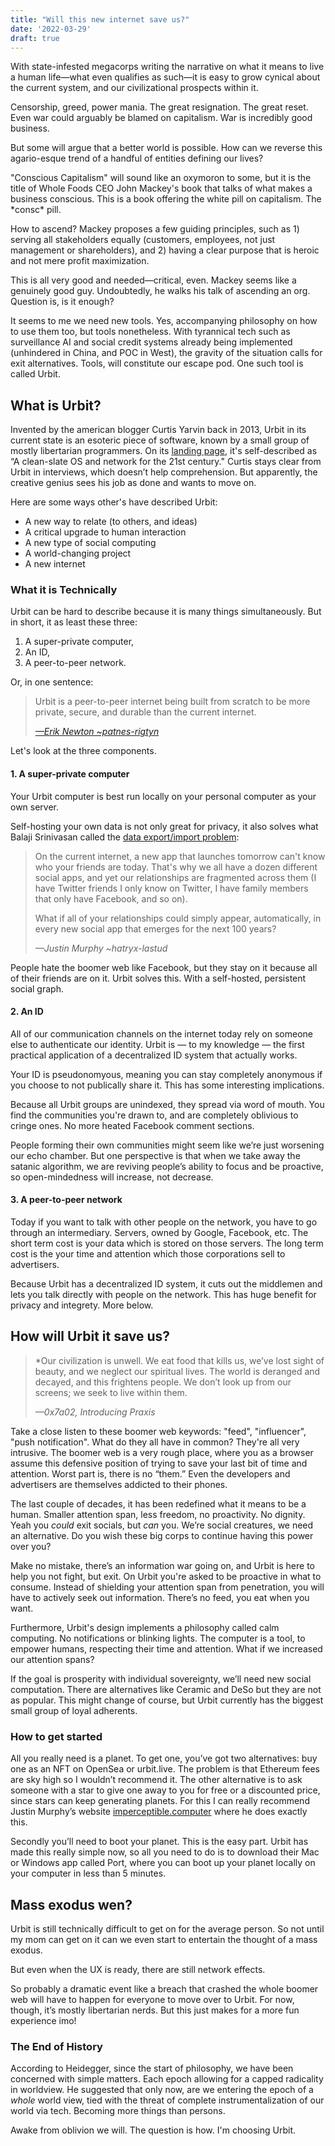 ```yaml
---
title: "Will this new internet save us?"
date: '2022-03-29'
draft: true
---
```


With state-infested megacorps writing the narrative on what it means to live a human life—what even qualifies as such—it is easy to grow cynical about the current system, and our civilizational prospects within it.

Censorship, greed, power mania. The great resignation. The great reset. Even war could arguably be blamed on capitalism. War is incredibly good business.

But some will argue that a better world is possible. How can we reverse this agario-esque trend of a handful of entities defining our lives? 

"Conscious Capitalism" will sound like an oxymoron to some, but it is the title of Whole Foods CEO John Mackey's book that talks of what makes a business conscious. This is a book offering the white pill on capitalism. The \*consc\* pill.

How to ascend? Mackey proposes a few guiding principles, such as 1) serving all stakeholders equally (customers, employees, not just management or shareholders), and 2) having a clear purpose that is heroic and not mere profit maximization.

This is all very good and needed—critical, even. Mackey seems like a genuinely good guy. Undoubtedly, he walks his talk of ascending an org. Question is, is it enough?

It seems to me we need new tools. Yes, accompanying philosophy on how to use them too, but tools nonetheless. With tyrannical tech such as surveillance AI and social credit systems already being implemented (unhindered in China, and POC in West), the gravity of the situation calls for exit alternatives. Tools, will constitute our escape pod. One such tool is called Urbit.

## What is Urbit?

Invented by the american blogger Curtis Yarvin back in 2013, Urbit in its current state is an esoteric piece of software, known by a small group of mostly libertarian programmers. On its [landing page](https://urbit.org/), it's self-described as “A clean-slate OS and network for the 21st century." Curtis stays clear from Urbit in interviews, which doesn’t help comprehension. But apparently, the creative genius sees his job as done and wants to move on.

Here are some ways other's have described Urbit:

- A new way to relate (to others, and ideas)
- A critical upgrade to human interaction
- A new type of social computing
- A world-changing project
- A new internet

### What it is Technically

Urbit can be hard to describe because it is many things simultaneously. But in short, it as least these three:

1. A super-private computer,
2. An ID,
3. A peer-to-peer network.

Or, in one sentence:

> Urbit is a peer-to-peer internet being built from scratch to be more private, secure, and durable than the current internet.
>
> <cite><a href="https://urbit.org/blog/urbit-for-normies">—Erik Newton ~patnes-rigtyn</a></cite>

Let's look at the three components.

#### 1. A super-private computer

Your Urbit computer is best run locally on your personal computer as your own server.

Self-hosting your own data is not only great for privacy, it also solves what Balaji Srinivasan called the [data export/import problem](https://balajis.com/yes-you-may-need-a-blockchain/):

> On the current internet, a new app that launches tomorrow can't know who your friends are today. That's why we all have a dozen different social apps, and yet our relationships are fragmented across them (I have Twitter friends I only know on Twitter, I have family members that only have Facebook, and so on).
>
> What if all of your relationships could simply appear, automatically, in every new social app that emerges for the next 100 years?
>
> <cite>—Justin Murphy ~hatryx-lastud</cite>

People hate the boomer web like Facebook, but they stay on it because all of their friends are on it. Urbit solves this. With a self-hosted, persistent social graph.

#### 2. An ID

All of our communication channels on the internet today rely on someone else to authenticate our identity. Urbit is — to my knowledge — the first practical application of a decentralized ID system that actually works.

Your ID is pseudonomyous, meaning you can stay completely anonymous if you choose to not publically share it. This has some interesting implications.

Because all Urbit groups are unindexed, they spread via word of mouth. You find the communities you're drawn to, and are completely oblivious to cringe ones. No more heated Facebook comment sections.

People forming their own communities might seem like we’re just worsening our echo chamber. But one perspective is that when we take away the satanic algorithm, we are reviving people’s ability to focus and be proactive, so open-mindedness will increase, not decrease.

#### 3. A peer-to-peer network

Today if you want to talk with other people on the network, you have to go through an intermediary. Servers, owned by Google, Facebook, etc. The short term cost is your data which is stored on those servers. The long term cost is the your time and attention which those corporations sell to advertisers.

Because Urbit has a decentralized ID system, it cuts out the middlemen and lets you talk directly with people on the network. This has huge benefit for privacy and integrety. More below.

## How will Urbit it save us?

> *Our civilization is unwell. We eat food that kills us, we’ve lost sight of beauty, and we neglect our spiritual lives. The world is deranged and decayed, and this frightens people. We don’t look up from our screens; we seek to live within them.
>
> <cite>—0x7a02, Introducing Praxis</cite>

Take a close listen to these boomer web keywords: "feed", "influencer", "push notification". What do they all have in common? They're all very intrusive. The boomer web is a very rough place, where you as a browser assume this defensive position of trying to save your last bit of time and attention. Worst part is, there is no “them.” Even the developers and advertisers are themselves addicted to their phones.

The last couple of decades, it has been redefined what it means to be a human. Smaller attention span, less freedom, no proactivity. No dignity. Yeah you *could* exit socials, but *can* you. We’re social creatures, we need an alternative. Do you wish these big corps to continue having this power over you?

Make no mistake, there’s an information war going on, and Urbit is here to help you not fight, but exit. On Urbit you're asked to be proactive in what to consume. Instead of shielding your attention span from penetration, you will have to actively seek out information. There’s no feed, you eat when you want.

Furthermore, Urbit's design implements a philosophy called calm computing. No notifications or blinking lights. The computer is a tool, to empower humans, respecting their time and attention. What if we increased our attention spans?

If the goal is prosperity with individual sovereignty, we’ll need new social computation. There are alternatives like Ceramic and DeSo but they are not as popular. This might change of course, but Urbit currently has the biggest small group of loyal adherents.

### How to get started

All you really need is a planet. To get one, you’ve got two alternatives: buy one as an NFT on OpenSea or urbit.live. The problem is that Ethereum fees are sky high so I wouldn’t recommend it. The other alternative is to ask someone with a star to give one away to you for free or a discounted price, since stars can keep generating planets. For this I can really recommend Justin Murphy’s website [imperceptible.computer](http://imperceptible.computer) where he does exactly this.

Secondly you’ll need to boot your planet. This is the easy part. Urbit has made this really simple now, so all you need to do is to download their Mac or Windows app called Port, where you can boot up your planet locally on your computer in less than 5 minutes.

## Mass exodus wen?

Urbit is still technically difficult to get on for the average person. So not until my mom can get on it can we even start to entertain the thought of a mass exodus.

But even when the UX is ready, there are still network effects.

So probably a dramatic event like a breach that crashed the whole boomer web will have to happen for everyone to move over to Urbit. For now, though, it’s mostly libertarian nerds. But this just makes for a more fun experience imo!

### The End of History

According to Heidegger, since the start of philosophy, we have been concerned with simple matters. Each epoch allowing for a capped radicality in worldview. He suggested that only now, are we entering the epoch of a *whole* world view, tied with the threat of complete instrumentalization of our world via tech. Becoming more things than persons. 

Awake from oblivion we will. The question is how. I'm choosing Urbit.
